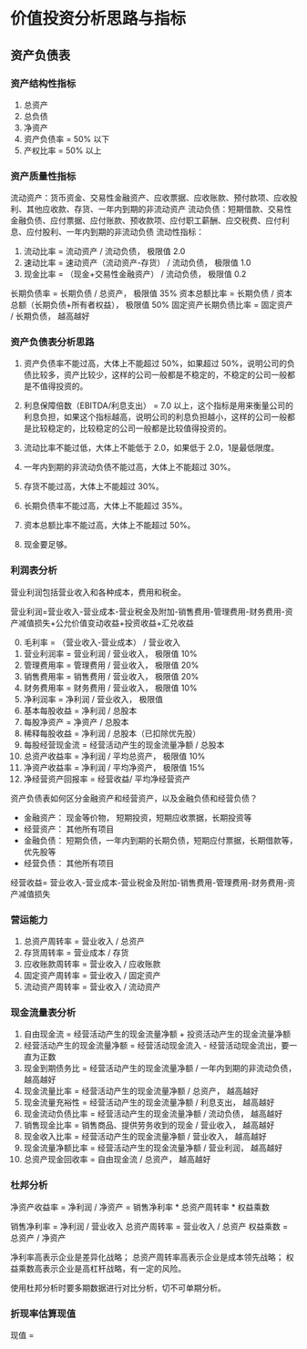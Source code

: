 

# 价值投资分析思路与指标

## 资产负债表

### 资产结构性指标

1. 总资产
2. 总负债
3. 净资产
4. 资产负债率 = 50% 以下
5. 产权比率 = 50% 以上

### 资产质量性指标

流动资产：货币资金、交易性金融资产、应收票据、应收账款、预付款项、应收股利、其他应收款、存货、一年内到期的非流动资产
流动负债：短期借款、交易性金融负债、应付票据、应付账款、预收款项、应付职工薪酬、应交税费、应付利息、应付股利、一年内到期的非流动负债
流动性指标：
1. 流动比率 =  流动资产 / 流动负债， 极限值 2.0
2. 速动比率 = 速动资产（流动资产-存货） / 流动负债， 极限值 1.0
3. 现金比率 = （现金+交易性金融资产） / 流动负债， 极限值 0.2

长期负债率 = 长期负债 / 总资产， 极限值 35%
资本总额比率 =  长期负债 / 资本总额（长期负债+所有者权益）， 极限值 50%
固定资产长期负债比率 = 固定资产 / 长期负债， 越高越好

### 资产负债表分析思路

1. 资产负债率不能过高，大体上不能超过 50%，如果超过 50%，说明公司的负债比较多，资产比较少，这样的公司一般都是不稳定的，不稳定的公司一般都是不值得投资的。

2. 利息保障倍数（EBITDA/利息支出） = 7.0 以上，这个指标是用来衡量公司的利息负担，如果这个指标越高，说明公司的利息负担越小，这样的公司一般都是比较稳定的，比较稳定的公司一般都是比较值得投资的。

3. 流动比率不能过低，大体上不能低于 2.0，如果低于 2.0，1是最低限度。

4. 一年内到期的非流动负债不能过高，大体上不能超过 30%。

5. 存货不能过高，大体上不能超过 30%。

6. 长期负债率不能过高，大体上不能超过 35%。

7. 资本总额比率不能过高，大体上不能超过 50%。

8. 现金要足够。

### 利润表分析

营业利润包括营业收入和各种成本，费用和税金。

营业利润=营业收入-营业成本-营业税金及附加-销售费用-管理费用-财务费用-资产减值损失+公允价值变动收益+投资收益+汇兑收益

0. 毛利率 = （营业收入-营业成本） / 营业收入
1. 营业利润率 = 营业利润 / 营业收入， 极限值 10%
2. 管理费用率 = 管理费用 / 营业收入， 极限值 20%
3. 销售费用率 = 销售费用 / 营业收入， 极限值 20%
4. 财务费用率 = 财务费用 / 营业收入， 极限值 10%
5. 净利润率 = 净利润 / 营业收入， 极限值
6. 基本每股收益 = 净利润 / 总股本
7. 每股净资产 = 净资产 / 总股本
8. 稀释每股收益 = 净利润 / 总股本（已扣除优先股）
9. 每股经营现金流 = 经营活动产生的现金流量净额 / 总股本
10. 总资产收益率 = 净利润 / 平均总资产， 极限值 10%
11. 净资产收益率 = 净利润 / 平均净资产， 极限值 15%
12. 净经营资产回报率 = 经营收益/ 平均净经营资产

资产负债表如何区分金融资产和经营资产，以及金融负债和经营负债？

- 金融资产： 现金等价物， 短期投资，短期应收票据，长期投资等
- 经营资产： 其他所有项目
- 金融负债： 短期负债，一年内到期的长期负债，短期应付票据，长期借款等，优先股等
- 经营负债： 其他所有项目

经营收益= 营业收入-营业成本-营业税金及附加-销售费用-管理费用-财务费用-资产减值损失

### 营运能力

1. 总资产周转率 = 营业收入 / 总资产
2. 存货周转率 = 营业成本 / 存货
3. 应收账款周转率 = 营业收入 / 应收账款
4. 固定资产周转率 = 营业收入 / 固定资产
5. 流动资产周转率 = 营业收入 / 流动资产

### 现金流量表分析

1. 自由现金流 = 经营活动产生的现金流量净额 + 投资活动产生的现金流量净额
2. 经营活动产生的现金流量净额 = 经营活动现金流入 - 经营活动现金流出，要一直为正数
3. 现金到期债务比 = 经营活动产生的现金流量净额 / 一年内到期的非流动负债， 越高越好
4. 现金流量比率 = 经营活动产生的现金流量净额 / 总资产， 越高越好
5. 现金流量充裕性 = 经营活动产生的现金流量净额 / 利息支出， 越高越好
6. 现金流动负债比率 = 经营活动产生的现金流量净额 / 流动负债， 越高越好
7. 销售现金比率 = 销售商品、提供劳务收到的现金 / 营业收入， 越高越好
8. 现金收入比率 = 经营活动产生的现金流量净额 / 营业收入， 越高越好
9. 现金流量净额比率 = 经营活动产生的现金流量净额 / 营业利润， 越高越好
10. 总资产现金回收率 = 自由现金流 / 总资产， 越高越好

### 杜邦分析

净资产收益率 = 净利润 / 净资产 = 销售净利率 * 总资产周转率 * 权益乘数

销售净利率 = 净利润 / 营业收入
总资产周转率 = 营业收入 / 总资产
权益乘数 = 总资产 / 净资产

净利率高表示企业是差异化战略；
总资产周转率高表示企业是成本领先战略；
权益乘数高表示企业是高杠杆战略，有一定的风险。

使用杜邦分析时要多期数据进行对比分析，切不可单期分析。

### 折现率估算现值

现值 = 